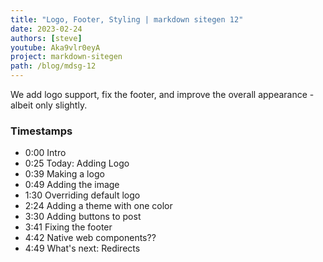 ```yaml
---
title: "Logo, Footer, Styling | markdown sitegen 12"
date: 2023-02-24
authors: [steve]
youtube: Aka9vlr0eyA
project: markdown-sitegen
path: /blog/mdsg-12
---
```


<YouTubePlayer youtubeLink={frontmatter.youtube} />

We add logo support, fix the footer, and improve the overall appearance - albeit only slightly.

<!-- truncate -->

### Timestamps

- 0:00 Intro
- 0:25 Today: Adding Logo
- 0:39 Making a logo
- 0:49 Adding the image
- 1:30 Overriding default logo
- 2:24 Adding a theme with one color
- 3:30 Adding buttons to post
- 3:41 Fixing the footer
- 4:42 Native web components??
- 4:49 What's next: Redirects
